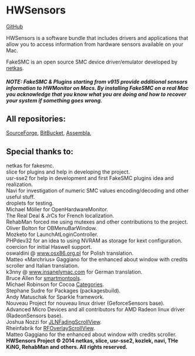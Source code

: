 # HWSensors
[GitHub](https://github.com/kozlek/HWSensors)

HWSensors is a software bundle that includes drivers and applications that allow you to access information from hardware sensors available on your Mac.

FakeSMC is an open source SMC device driver/emulator developed by [netkas](http://netkas.org).

##### NOTE: FakeSMC & Plugins starting from v915 provide additional sensors information to HWMonitor on Macs. By installing FakeSMC on a real Mac you acknowledge that you know what you are doing and how to recover your system if something goes wrong.

## All repositories:

[SourceForge](https://sourceforge.net/projects/hwsensors),
[BitBucket](https://bitbucket.org/kozlek/hwsensors/overview),
[Assembla](https://www.assembla.com/code/fakesmc/git/nodes),


## Special thanks to:
netkas for fakesmc.  
slice for plugins and help in developing the project.  
usr-sse2 for help in development and first FakeSMC plugins idea and realization.  
Navi for investigation of numeric SMC values encoding/decoding and other useful stuff.  
droplets for testing.  
Michael Möller for OpenHardwareMonitor.  
The Real Deal & JrCs for French localization.  
RehabMan forced me using mutexes and other contributions to the project.  
Oliver Bolton for OBMenuBarWindow.  
Mozketo for LaunchAtLoginController.  
PHPdev32 for an idea to using NVRAM as storage for kext configuration.  
coercion for initial Haswell support.  
oswaldini @ www.osx86.org.pl for Polish translation.  
Matteo «Marchrius» Gaggiano for the enhanced about window with credits scroller and Italian translation.  
k3nny @ www.insanelymac.com for German translation.  
Bruce Allen for [smartmontools](http://www.smartmontools.org).   
Michael Robinson for Cocoa [Categories](https://github.com/faceleg/Cocoa-Categories).  
Stephane Sudre for Packages (packagesbuild).  
Andy Matuschak for Sparkle framework.  
Nouveau Project for nouveau linux driver (GeforceSensors base).  
Advanced Micro Devices and all contributors for AMD Radeon linux driver (RadeonSensors base).  
Joshua Nozzi for [JLNFadingScrollView](https://github.com/jnozzi/JLNFadingScrollView).  
Rheinfabrik for [RFOverlayScrollView](https://github.com/rheinfabrik/RFOverlayScrollView).  
Matteo Gaggiano for the enhanced about window with credits scroller.  
**HWSensors Project &copy; 2014 netkas, slice, usr-sse2, kozlek, navi, THe KiNG, RehabMan and others. All rights reserved.**
